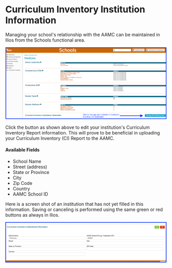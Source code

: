 # Curriculum Inventory Institution Information

Managing your school's relationship with the AAMC can be maintained in Ilios from the Schools functional area. 

![](../.gitbook/assets/managecirinst1.png)

Click the button as shown above to edit your institution's Curriculum Inventory Report information. This will prove to be beneficial in uploading your Curriculum Inventory \(CI\) Report to the AAMC.

#### Available Fields

* School Name
* Street \(address\)
* State or Province
* City
* Zip Code
* Country
* AAMC School ID

Here is a screen shot of an institution that has not yet filled in this information. Saving or canceling is performed using the same green or red buttons as always in Ilios.

![In &quot;Edit&apos; mode](../.gitbook/assets/managecirinst2.png)



